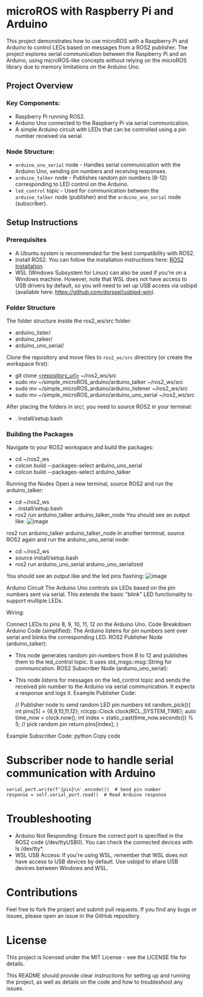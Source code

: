 # **microROS with Raspberry Pi and Arduino**
This project demonstrates how to use microROS with a Raspberry Pi and Arduino to control LEDs based on messages from a ROS2 publisher. The project explores serial communication between the Raspberry Pi and an Arduino, using microROS-like concepts without relying on the microROS library due to memory limitations on the Arduino Uno.

## **Project Overview**
### Key Components:
- Raspberry Pi running ROS2.
- Arduino Uno connected to the Raspberry Pi via serial communication.
- A simple Arduino circuit with LEDs that can be controlled using a pin number received via serial.

### **Node Structure:**
- `arduino_uno_serial` node - Handles serial communication with the Arduino Uno, sending pin numbers and receiving responses.
- `arduino_talker` node - Publishes random pin numbers (8-12) corresponding to LED control on the Arduino.
- `led_control` topic - Used for communication between the `arduino_talker` node (publisher) and the `arduino_uno_serial` node (subscriber).

## **Setup Instructions**
### Prerequisites
- A Ubuntu system is recommended for the best compatibility with ROS2.
- Install ROS2. You can follow the installation instructions here: [ROS2 Installation](https://index.ros.org/doc/ros2/Installation/).
- WSL (Windows Subsystem for Linux) can also be used if you're on a Windows machine. However, note that WSL does not have access to USB drivers by default, so you will need to set up USB access via usbipd (available here: https://github.com/dorssel/usbipd-win).

### **Folder Structure**
The folder structure inside the ros2_ws/src folder:
- arduino_lister/
- arduino_talker/
- arduino_uno_serial/

Clone the repository and move files to `ros2_ws/src` directory (or create the workspace first):
- git clone [<repository_url>](https://github.com/JustASimpleCoder/simple_microROS_arduino) ~/ros2_ws/src
- sudo mv ~/simple_microROS_arduino/arduino_talker ~/ros2_ws/src
- sudo mv ~/simple_microROS_arduino/arduino_listener ~/ros2_ws/src
- sudo mv ~/simple_microROS_arduino/arduino_uno_serial ~/ros2_ws/src

After placing the folders in src/, you need to source ROS2 in your terminal:
- . install/setup.bash

### **Building the Packages** 
Navigate to your ROS2 workspace and build the packages:

- cd ~/ros2_ws
- colcon build --packages-select arduino_uno_serial
- colcon build --packages-select arduino_talker

Running the Nodes
Open a new terminal, source ROS2 and run the arduino_talker:
- cd ~/ros2_ws
- . install/setup.bash
- ros2 run arduino_talker arduino_talker_node
You should see an output like:
![image](https://github.com/user-attachments/assets/04c2a8ae-27c8-40f7-b2bd-375a3a8c5411)

ros2 run arduino_talker arduino_talker_node
In another terminal, source ROS2 again and run the arduino_uno_serial node:
- cd ~/ros2_ws
- source install/setup.bash
- ros2 run arduino_uno_serial arduino_uno_serialized

You should see an output like and the led pins flashing:
![image](https://github.com/user-attachments/assets/92dfc785-5f2b-4ef7-85ad-fd987fc56eef)

Arduino Circuit
The Arduino Uno controls six LEDs based on the pin numbers sent via serial. This extends the basic "blink" LED functionality to support multiple LEDs.

Wiring:

Connect LEDs to pins 8, 9, 10, 11, 12 on the Arduino Uno.
Code Breakdown
Arduino Code (simplified):
The Arduino listens for pin numbers sent over serial and blinks the corresponding LED.
ROS2 Publisher Node (arduino_talker):
- This node generates random pin numbers from 8 to 12 and publishes them to the led_control topic. It uses std_msgs::msg::String for communication.
ROS2 Subscriber Node (arduino_uno_serial):
- This node listens for messages on the led_control topic and sends the received pin number to the Arduino via serial communication. It expects a response and logs it.
Example Publisher Code:

    // Publisher node to send random LED pin numbers
    int random_pick(){
        int pins[5] = {8,9,10,11,12};
        rclcpp::Clock clock(RCL_SYSTEM_TIME);
        auto time_now = clock.now();
        int index = static_cast<int>(time_now.seconds()) % 5; // pick random pin
        return pins[index];
    }
  
Example Subscriber Code:
python
Copy code
# Subscriber node to handle serial communication with Arduino
    serial_port.write(f'{pin}\n'.encode())  # Send pin number
    response = self.serial_port.read()  # Read Arduino response
# Troubleshooting
- Arduino Not Responding: Ensure the correct port is specified in the ROS2 code (/dev/ttyUSB0). You can check the connected devices with ls /dev/tty*.
- WSL USB Access: If you're using WSL, remember that WSL does not have access to USB devices by default. Use usbipd to share USB devices between Windows and WSL.

# Contributions
Feel free to fork the project and submit pull requests. If you find any bugs or issues, please open an issue in the GitHub repository.

# License
This project is licensed under the MIT License - see the LICENSE file for details.

This README should provide clear instructions for setting up and running the project, as well as details on the code and how to troubleshoot any issues.

